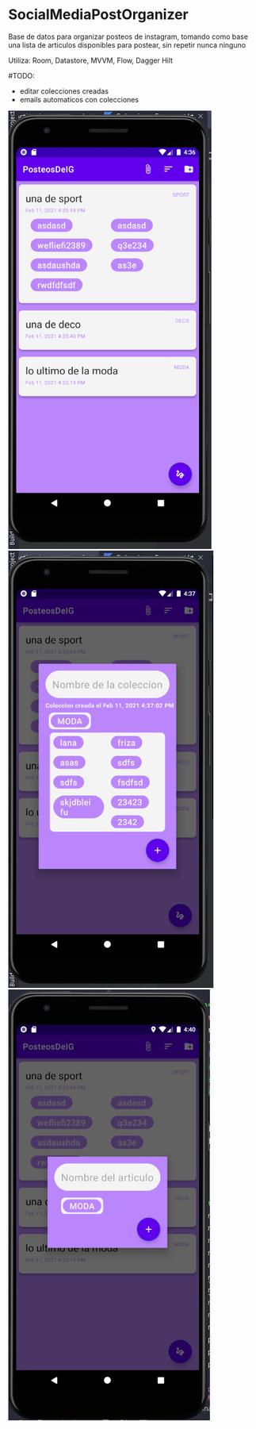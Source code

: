 # SocialMediaPostOrganizer

Base de datos para organizar posteos de instagram, tomando como base una lista de articulos disponibles para postear, sin repetir nunca ninguno

Utiliza: Room, Datastore, MVVM, Flow, Dagger Hilt

#TODO:
* editar colecciones creadas
* emails automaticos con colecciones

![Alt text](https://github.com/charromax/SocialMediaPostOrganizer/blob/master/home.PNG?raw=true "Title") ![Alt text](https://github.com/charromax/SocialMediaPostOrganizer/blob/master/add_collection.PNG?raw=true "Title") ![Alt text](https://github.com/charromax/SocialMediaPostOrganizer/blob/master/add_article.PNG?raw=true "Title")

